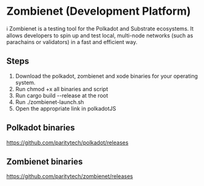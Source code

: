 # Zombienet (Development Platform)

ℹ️ Zombienet is a testing tool for the Polkadot and Substrate ecosystems. It allows developers to spin up and test local, multi-node networks (such as parachains or validators) in a fast and efficient way. 

## Steps
1. Download the polkadot, zombienet and xode binaries for your operating system.
2. Run chmod +x all binaries and script
3. Run cargo build --release at the root
4. Run ./zombienet-launch.sh
5. Open the appropriate link in polkadotJS

## Polkadot binaries
https://github.com/paritytech/polkadot/releases

## Zombienet binaries
https://github.com/paritytech/zombienet/releases